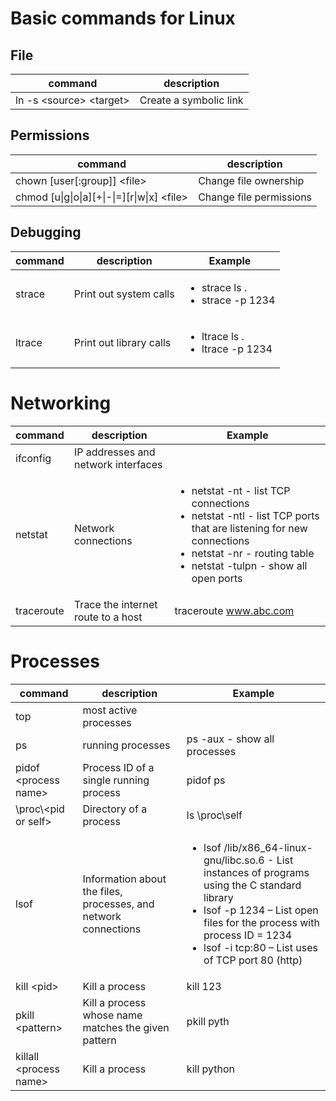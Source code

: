 # Basic commands for Linux

## File
|command|description|
|-------|-----------|
|ln -s \<source\> \<target\>|Create a symbolic link|

## Permissions
|command|description|
|-------|-----------|
|chown [user[:group]] \<file\>|Change file ownership|
|chmod [u\|g\|o\|a][+\|-\|=][r\|w\|x] \<file\>|Change file permissions|

## Debugging
|command|description|Example|
|-------|-----------|-------|
|strace|Print out system calls|<ul><li>strace ls .</li><li>strace -p 1234</li></ul>|
|ltrace|Print out library calls|<ul><li>ltrace ls .</li><li>ltrace -p 1234</li></ul>|

# Networking
|command|description|Example|
|-------|-----------|-------|
|ifconfig|IP addresses and network interfaces||
|netstat|Network connections|<ul><li>netstat -nt - list TCP connections</li><li>netstat -ntl - list TCP ports that are listening for new connections</li><li>netstat -nr - routing table</li><li>netstat -tulpn - show all open ports</li></ul>|
|traceroute|Trace the internet route to a host|traceroute www.abc.com|

# Processes
|command|description|Example|
|-------|-----------|-------|
|top|most active processes||
|ps|running processes|ps -aux - show all processes|
|pidof \<process name\>|Process ID of a single running process|pidof ps|
|\proc\\<pid or self\>|Directory of a process|ls \proc\self|
|lsof|Information about the files, processes, and network connections|<ul><li>lsof /lib/x86_64-linux-gnu/libc.so.6 - List instances of programs using the C standard library</li><li>lsof -p 1234 – List open files for the process with process ID = 1234</li><li>lsof -i tcp:80 – List uses of TCP port 80 (http)</li><ul>|
|kill \<pid\>|Kill a process|kill 123|
|pkill \<pattern\>|Kill a process whose name matches the given pattern|pkill pyth|
|killall \<process name\>|Kill a process|kill python|
